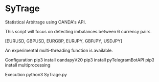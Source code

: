# SyTrage
Statistical Arbitrage using OANDA's API.

This script will focus on detecting imbalances between 6 currency pairs.

[EURUSD, GBPUSD, EURGBP, EURJPY, GBPJPY, USDJPY]

An experimental multi-threading function is available.

Configuration
pip3 install oandapyV20
pip3 install pyTelegramBotAPI
pip3 install multiprocessing

Execution
python3 SyTrage.py
